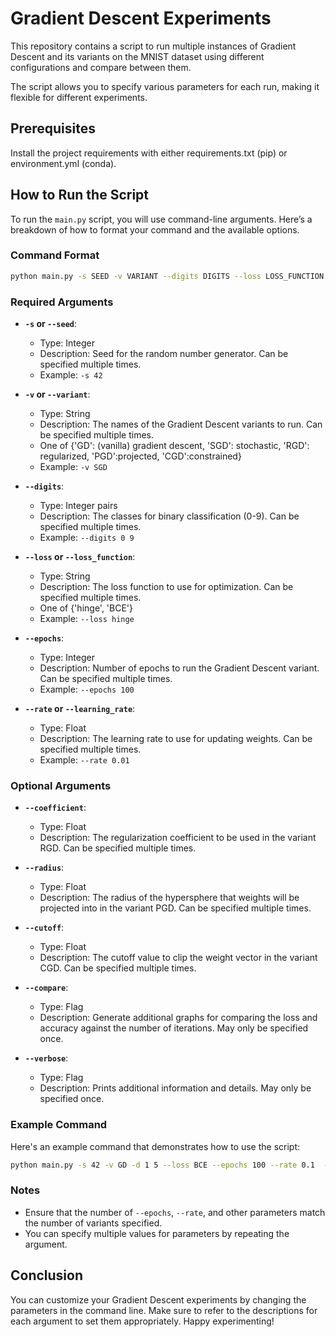 # Gradient Descent Experiments

This repository contains a script to run multiple instances of Gradient Descent and its variants on the MNIST dataset 
using different configurations and compare between them. 

The script allows you to specify various parameters for each run, making it flexible for different experiments.

## Prerequisites

Install the project requirements with either requirements.txt (pip) or environment.yml (conda).
## How to Run the Script

To run the `main.py` script, you will use command-line arguments. Here’s a breakdown of how to format your command and the available options.

### Command Format

```bash
python main.py -s SEED -v VARIANT --digits DIGITS --loss LOSS_FUNCTION --epochs EPOCHS --rate LEARNING_RATE [OPTIONS]
```

### Required Arguments

- **`-s` or `--seed`**: 
  - Type: Integer
  - Description: Seed for the random number generator. Can be specified multiple times.
  - Example: `-s 42`

- **`-v` or `--variant`**: 
  - Type: String
  - Description: The names of the Gradient Descent variants to run. Can be specified multiple times. 
  - One of {'GD': (vanilla) gradient descent, 'SGD': stochastic, 'RGD': regularized, 'PGD':projected, 'CGD':constrained}
  - Example: `-v SGD`

- **`--digits`**: 
  - Type: Integer pairs
  - Description: The classes for binary classification (0-9). Can be specified multiple times.
  - Example: `--digits 0 9`

- **`--loss` or `--loss_function`**: 
  - Type: String
  - Description: The loss function to use for optimization. Can be specified multiple times.
  - One of {'hinge', 'BCE'}
  - Example: `--loss hinge`

- **`--epochs`**: 
  - Type: Integer
  - Description: Number of epochs to run the Gradient Descent variant. Can be specified multiple times.
  - Example: `--epochs 100`

- **`--rate` or `--learning_rate`**: 
  - Type: Float
  - Description: The learning rate to use for updating weights. Can be specified multiple times.
  - Example: `--rate 0.01`

### Optional Arguments

- **`--coefficient`**: 
  - Type: Float
  - Description: The regularization coefficient to be used in the variant RGD. Can be specified multiple times.
  
- **`--radius`**: 
  - Type: Float
  - Description: The radius of the hypersphere that weights will be projected into in the variant PGD. Can be specified multiple times.
  
- **`--cutoff`**: 
  - Type: Float
  - Description: The cutoff value to clip the weight vector in the variant CGD. Can be specified multiple times.

- **`--compare`**: 
  - Type: Flag
  - Description: Generate additional graphs for comparing the loss and accuracy against the number of iterations. May only be specified once.
  
- **`--verbose`**: 
  - Type: Flag
  - Description: Prints additional information and details. May only be specified once.

### Example Command

Here's an example command that demonstrates how to use the script:

```bash
python main.py -s 42 -v GD -d 1 5 --loss BCE --epochs 100 --rate 0.1  -s 42 -v RGD -d 1 5 --loss BCE --epochs 100 --rate 0.1 --coefficient 0.01 --compare
```

### Notes

- Ensure that the number of `--epochs`, `--rate`, and other parameters match the number of variants specified.
- You can specify multiple values for parameters by repeating the argument.

## Conclusion

You can customize your Gradient Descent experiments by changing the parameters in the command line. Make sure to refer to the descriptions for each argument to set them appropriately. Happy experimenting!